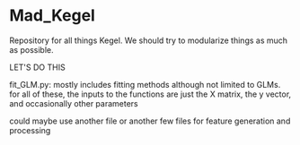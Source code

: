 Mad_Kegel
=========
Repository for all things Kegel. We should try to modularize things as much as possible. 

LET'S DO THIS

fit_GLM.py:
mostly includes fitting methods although not limited to GLMs. for all of these, the inputs to the functions are just the X matrix, the y vector, and occasionally other parameters

could maybe use another file or another few files for feature generation and processing
